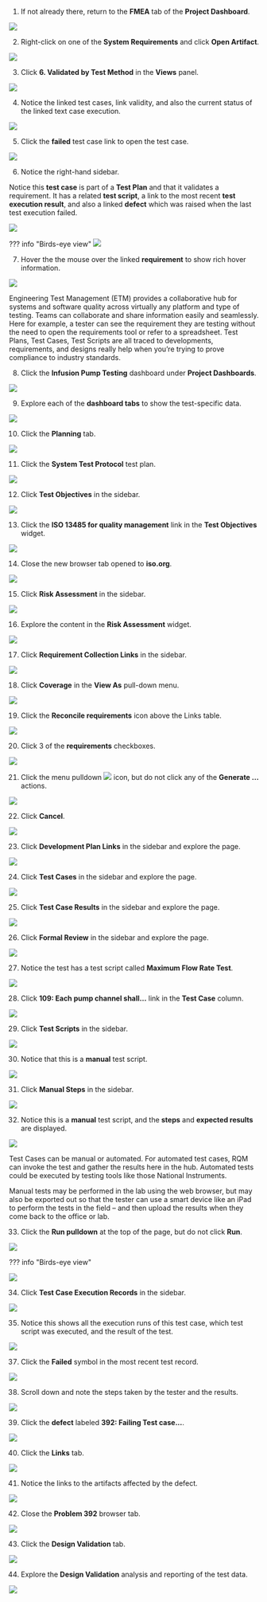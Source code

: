 1. If not already there, return to the **FMEA** tab of the **Project Dashboard**.

![](_attachments/FMEAtab-2.png)

2. Right-click on one of the **System Requirements** and click **Open Artifact**.

![](_attachments/FMEAtab-2SR.png)

3. Click **6. Validated by Test Method** in the **Views** panel.

![](_attachments/FMEAtab-2-ViewsPanel.png)

4. Notice the linked test cases, link validity, and also the current status of the linked text case execution.

![](_attachments/FMEAtab-2-ValidateByTM.png)

5. Click the **failed** test case link to open the test case.

![](_attachments/FMEAtab-2-ValidateByTM-OpenFailure.png)

6. Notice the right-hand sidebar.

Notice this **test case** is part of a **Test Plan** and that it validates a requirement. It has a related **test script**, a link to the most recent **test execution result**, and also a linked **defect** which was raised when the last test execution failed.

![](_attachments/FMEAtab-2-ValidateByTM-Failure-TC.png)

??? info "Birds-eye view"
    ![](_attachments/FMEAtab-2-ValidateByTM-Failure-TC-BEV.png)

7. Hover the the mouse over the linked **requirement** to show rich hover information.

![](_attachments/FMEAtab-2-ValidateByTM-Failure-TC-Hover.png)

Engineering Test Management (ETM) provides a collaborative hub for systems and software quality across virtually any platform and type of testing. Teams can collaborate and share information easily and seamlessly. Here for example, a tester can see the requirement they are testing without the need to open the requirements tool or refer to a spreadsheet. Test Plans, Test Cases, Test Scripts are all traced to developments, requirements, and designs really help when you’re trying to prove compliance to industry standards.

8. Click the **Infusion Pump Testing** dashboard under **Project Dashboards**.

![](_attachments/PD-IPTestingDB.png)

9. Explore each of the **dashboard tabs** to show the test-specific data.

![](_attachments/PD-IPTestingDBtabs.png)

10. Click the **Planning** tab.

![](_attachments/PD-IPTestingDBPlanning.png)

11. Click the **System Test Protocol** test plan.

![](_attachments/PD-IPTestingDBPlanning-STP.png)

12. Click **Test Objectives** in the sidebar.

![](_attachments/PD-STP-sidebar.png)

13. Click the **ISO 13485 for quality management** link in the **Test Objectives** widget.

![](_attachments/PD-STP-TestObjectives.png)

14. Close the new browser tab opened to **iso.org**.

![](_attachments/PD-STP-ISOtab.png)

15. Click **Risk Assessment** in the sidebar.

![](_attachments/PD-STP-sidebar-2.png)

16. Explore the content in the **Risk Assessment** widget.

![](_attachments/PD-STP-RiskAssessment.png)

17. Click **Requirement Collection Links** in the sidebar.

![](_attachments/PD-STP-sidebar-3.png)

18. Click **Coverage** in the **View As** pull-down menu.

![](_attachments/PD-STP-Links-Pulldown.png)

19. Click the **Reconcile requirements** icon above the Links table.

![](_attachments/PD-STP-Links-Reconcile.png)

20. Click 3 of the **requirements** checkboxes.

![](_attachments/PD-STP-Links-ReqCheckBoxes.png)

21. Click the menu pulldown ![](_attachments/pullDownMenuIcon) icon, but do not click any of the **Generate ...** actions.

![](_attachments/PD-STP-Links-GeneratePulldown.png)

22. Click **Cancel**.

![](_attachments/PD-STP-Links-GenerateCancel.png)

23. Click **Development Plan Links** in the sidebar and explore the page.

![](_attachments/PD-STP-sidebar-4.png)

24. Click **Test Cases** in the sidebar and explore the page.

![](_attachments/PD-STP-sidebar-5.png)

25. Click **Test Case Results** in the sidebar and explore the page.

![](_attachments/PD-STP-sidebar-6.png)

26. Click **Formal Review** in the sidebar and explore the page.

![](_attachments/PD-STP-sidebar-7.png)

27. Notice the test has a test script called **Maximum Flow Rate Test**.

![](_attachments/PD-STP-failed-tc.png)

28. Click **109: Each pump channel shall...** link in the **Test Case** column.

![](_attachments/PD-STP-failed-tc-1.png)

29. Click **Test Scripts** in the sidebar.

![](_attachments/PD-STP-failed-tc-1-sidebar.png)

30. Notice that this is a **manual** test script.

![](_attachments/PD-STP-failed-tc-1-manual.png)

31. Click **Manual Steps** in the sidebar.

![](_attachments/PD-STP-failed-tc-1-sidebar-2.png)

32. Notice this is a **manual** test script, and the **steps** and **expected results** are displayed.

![](_attachments/PD-STP-failed-tc-1-manual-2.png)

Test Cases can be manual or automated. For automated test cases, RQM can invoke the test and gather the results here in the hub. Automated tests could be executed by testing tools like those National Instruments.

Manual tests may be performed in the lab using the web browser, but may also be exported out so that the tester can use a smart device like an iPad to perform the tests in the field – and then upload the results when they come back to the office or lab.

33. Click the **Run pulldown** at the top of the page, but do not click **Run**.

![](_attachments/PD-STP-failed-tc-1-manual-runIcon.png)

??? info "Birds-eye view"

![](_attachments/PD-STP-failed-tc-1-manual-runIcon-BEV.png)

34. Click **Test Case Execution Records** in the sidebar.

![](_attachments/PD-STP-failed-tc-1-sidebar-3.png)

35. Notice this shows all the execution runs of this test case, which test script was executed, and the result of the test.

![](_attachments/PD-STP-failed-tc-1-ExecutionRecords-1.png)

37. Click the **Failed** symbol in the most recent test record.

![](_attachments/PD-STP-failed-tc-1-ExecutionRecords-2.png)

38. Scroll down and note the steps taken by the tester and the results.

![](_attachments/PD-STP-failed-tc-1-ExecutionRecords-Results.png)

39. Click the **defect** labeled **392: Failing Test case...**.

![](_attachments/PD-STP-failed-tc-1-ExecutionRecords-ResultsDefect.png)

40. Click the **Links** tab.

![](_attachments/PD-STP-failed-tc-Defects-LinksTab.png)

41. Notice the links to the artifacts affected by the defect.

![](_attachments/PD-STP-failed-tc-Defects-Links.png)

42. Close the **Problem 392** browser tab.

![](_attachments/PD-STP-failed-tc-Defects-Links-CloseTab.png)

43. Click the **Design Validation** tab.

![](_attachments/DesignValidationTab.png)

44. Explore the **Design Validation** analysis and reporting of the test data.

![](_attachments/DesignValidationTabDetails.png)
